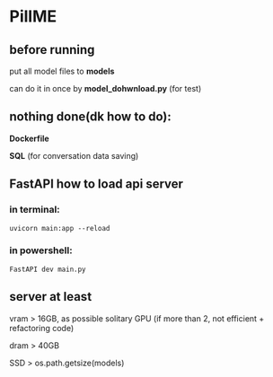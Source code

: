 # PillME

## before running
put all model files to **models**
  
can do it in once by **model_dohwnload.py** (for test)
  
  
  
## nothing done(dk how to do):

**Dockerfile**

**SQL** (for conversation data saving)



  
  
## **FastAPI** how to load api server

### in terminal:

```
uvicorn main:app --reload
```

### in powershell:

```
FastAPI dev main.py
```
  
  
## **server** at least

vram > 16GB, as possible solitary GPU (if more than 2, not efficient + refactoring code)

dram > 40GB

SSD > os.path.getsize(models)
